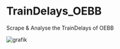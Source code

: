 # TrainDelays_OEBB

Scrape & Analyse the TrainDelays of OEBB

![grafik](https://github.com/soeren-schwabbauer/TrainDelays_OEBB/assets/96189248/37af733a-53d3-4b00-bcb7-86665020933b)
